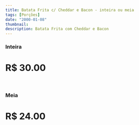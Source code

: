 ```yaml
---
title: Batata Frita c/ Cheddar e Bacon - inteira ou meia
tags: [Porções]
date: "2000-01-08"
thumbnail:
description: Batata Frita com Cheddar e Bacon
---
```


<h3 id="unordered">
<strong>
<strong>Inteira</strong>
</strong>
</h3>

# R$ 30.00

<br/>

<h3>
<strong>
<strong>Meia</strong>
</strong>
</h3>

# R$ 24.00